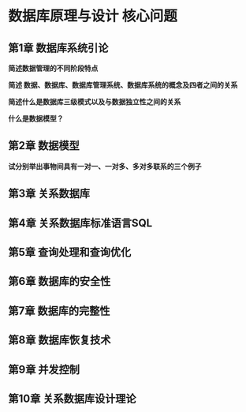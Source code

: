 # 数据库原理与设计 核心问题

## 第1章 数据库系统引论

**简述数据管理的不同阶段特点**

**简述 数据、数据库、数据库管理系统、数据库系统的概念及四者之间的关系**

**简述什么是数据库三级模式以及与数据独立性之间的关系**

**什么是数据模型？**

## 第2章 数据模型

**试分别举出事物间具有一对一、一对多、多对多联系的三个例子**

## 第3章 关系数据库

## 第4章 关系数据库标准语言SQL

## 第5章 查询处理和查询优化

## 第6章 数据库的安全性

## 第7章 数据库的完整性

## 第8章 数据库恢复技术

## 第9章 并发控制

## 第10章 关系数据库设计理论

